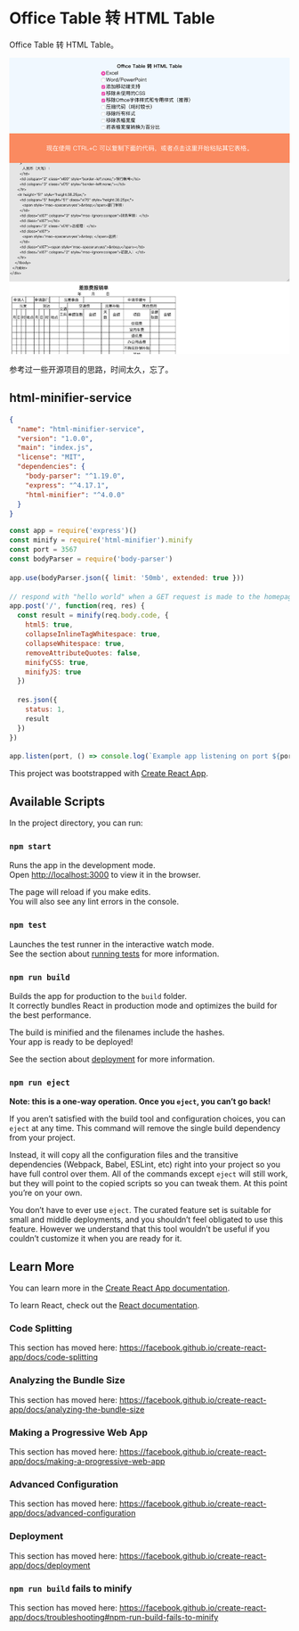# Office Table 转 HTML Table

Office Table 转 HTML Table。

![预览图](preview.png)

参考过一些开源项目的思路，时间太久，忘了。

## html-minifier-service

```json
{
  "name": "html-minifier-service",
  "version": "1.0.0",
  "main": "index.js",
  "license": "MIT",
  "dependencies": {
    "body-parser": "^1.19.0",
    "express": "^4.17.1",
    "html-minifier": "^4.0.0"
  }
}
```

```javascript
const app = require('express')()
const minify = require('html-minifier').minify
const port = 3567
const bodyParser = require('body-parser')

app.use(bodyParser.json({ limit: '50mb', extended: true }))

// respond with "hello world" when a GET request is made to the homepage
app.post('/', function(req, res) {
  const result = minify(req.body.code, {
    html5: true,
    collapseInlineTagWhitespace: true,
    collapseWhitespace: true,
    removeAttributeQuotes: false,
    minifyCSS: true,
    minifyJS: true
  })

  res.json({
    status: 1,
    result
  })
})

app.listen(port, () => console.log(`Example app listening on port ${port}!`))
```

This project was bootstrapped with [Create React App](https://github.com/facebook/create-react-app).

## Available Scripts

In the project directory, you can run:

### `npm start`

Runs the app in the development mode.<br>
Open [http://localhost:3000](http://localhost:3000) to view it in the browser.

The page will reload if you make edits.<br>
You will also see any lint errors in the console.

### `npm test`

Launches the test runner in the interactive watch mode.<br>
See the section about [running tests](https://facebook.github.io/create-react-app/docs/running-tests) for more information.

### `npm run build`

Builds the app for production to the `build` folder.<br>
It correctly bundles React in production mode and optimizes the build for the best performance.

The build is minified and the filenames include the hashes.<br>
Your app is ready to be deployed!

See the section about [deployment](https://facebook.github.io/create-react-app/docs/deployment) for more information.

### `npm run eject`

**Note: this is a one-way operation. Once you `eject`, you can’t go back!**

If you aren’t satisfied with the build tool and configuration choices, you can `eject` at any time. This command will remove the single build dependency from your project.

Instead, it will copy all the configuration files and the transitive dependencies (Webpack, Babel, ESLint, etc) right into your project so you have full control over them. All of the commands except `eject` will still work, but they will point to the copied scripts so you can tweak them. At this point you’re on your own.

You don’t have to ever use `eject`. The curated feature set is suitable for small and middle deployments, and you shouldn’t feel obligated to use this feature. However we understand that this tool wouldn’t be useful if you couldn’t customize it when you are ready for it.

## Learn More

You can learn more in the [Create React App documentation](https://facebook.github.io/create-react-app/docs/getting-started).

To learn React, check out the [React documentation](https://reactjs.org/).

### Code Splitting

This section has moved here: https://facebook.github.io/create-react-app/docs/code-splitting

### Analyzing the Bundle Size

This section has moved here: https://facebook.github.io/create-react-app/docs/analyzing-the-bundle-size

### Making a Progressive Web App

This section has moved here: https://facebook.github.io/create-react-app/docs/making-a-progressive-web-app

### Advanced Configuration

This section has moved here: https://facebook.github.io/create-react-app/docs/advanced-configuration

### Deployment

This section has moved here: https://facebook.github.io/create-react-app/docs/deployment

### `npm run build` fails to minify

This section has moved here: https://facebook.github.io/create-react-app/docs/troubleshooting#npm-run-build-fails-to-minify
